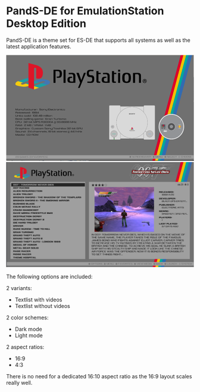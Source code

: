 # PandS-DE for EmulationStation Desktop Edition

PandS-DE is a theme set for ES-DE that supports all systems as well as the latest application features.

![systems](sys.png)
![games](game.png)

The following options are included:

2 variants:

- Textlist with videos
- Textlist without videos

2 color schemes:

- Dark mode
- Light mode

2 aspect ratios:

- 16:9
- 4:3

There is no need for a dedicated 16:10 aspect ratio as the 16:9 layout scales really well.


